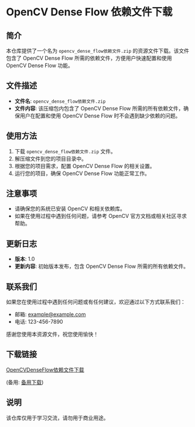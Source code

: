 # OpenCV Dense Flow 依赖文件下载

## 简介

本仓库提供了一个名为 `opencv_dense_flow依赖文件.zip` 的资源文件下载。该文件包含了 OpenCV Dense Flow 所需的依赖文件，方便用户快速配置和使用 OpenCV Dense Flow 功能。

## 文件描述

- **文件名**: `opencv_dense_flow依赖文件.zip`
- **文件内容**: 该压缩包内包含了 OpenCV Dense Flow 所需的所有依赖文件，确保用户在配置和使用 OpenCV Dense Flow 时不会遇到缺少依赖的问题。

## 使用方法

1. 下载 `opencv_dense_flow依赖文件.zip` 文件。
2. 解压缩文件到您的项目目录中。
3. 根据您的项目需求，配置 OpenCV Dense Flow 的相关设置。
4. 运行您的项目，确保 OpenCV Dense Flow 功能正常工作。

## 注意事项

- 请确保您的系统已安装 OpenCV 和相关依赖库。
- 如果在使用过程中遇到任何问题，请参考 OpenCV 官方文档或相关社区寻求帮助。

## 更新日志

- **版本**: 1.0
- **更新内容**: 初始版本发布，包含 OpenCV Dense Flow 所需的所有依赖文件。

## 联系我们

如果您在使用过程中遇到任何问题或有任何建议，欢迎通过以下方式联系我们：

- 邮箱: example@example.com
- 电话: 123-456-7890

感谢您使用本资源文件，祝您使用愉快！

## 下载链接
[OpenCVDenseFlow依赖文件下载](https://pan.quark.cn/s/d27d26955353) 

(备用: [备用下载](https://pan.baidu.com/s/1bjoDd6wLP0UWld4YayHJtw?pwd=1234))

## 说明

该仓库仅用于学习交流，请勿用于商业用途。
